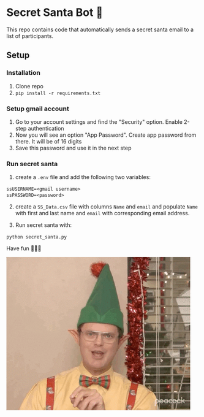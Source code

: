 # Secret Santa Bot 🎁

This repo contains code that automatically sends a secret santa email to a list of participants.

## Setup

### Installation

1. Clone repo
2. `pip install -r requirements.txt`

### Setup gmail account

1. Go to your account settings and find the "Security" option.
Enable 2-step authentication
2. Now you will see an option "App Password". Create app password from there. It will be of 16 digits
3. Save this password and use it in the next step

### Run secret santa

1. create a `.env` file and add the following two variables:

```
ssUSERNAME=<gmail username>
ssPASSWORD=<password>
```

2. create a `SS_Data.csv` file with columns `Name` and `email` and populate `Name` with first and last name and `email` with corresponding email address.

3. Run secret santa with:

```
python secret_santa.py
```

Have fun 🎄🎅🎄

![alt text](dwight.gif)